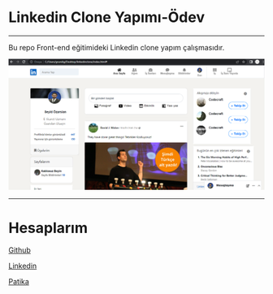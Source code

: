 <h1>Linkedin Clone Yapımı-Ödev</h1>

---
<p>
    Bu repo Front-end eğitimideki Linkedin clone yapım çalışmasıdır. 
    </p>


<img src="img/4.jpg.png" alt="">

---


<h1>Hesaplarım</h1>

[Github](https://github.com/seyidozarslann)

[Linkedin](https://www.linkedin.com/in/seyid-%C3%B6zarslan-77aa83220/)

[Patika](https://app.patika.dev/seyid)

